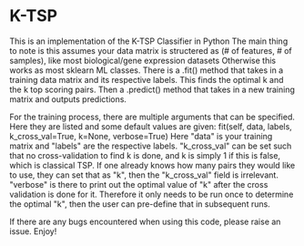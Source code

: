 # K-TSP
This is an implementation of the K-TSP Classifier in Python
The main thing to note is this assumes your data matrix is structered as (# of features, # of samples), like most biological/gene expression datasets
Otherwise this works as most sklearn ML classes. There is a .fit() method that takes in a training data matrix and its respective labels. This finds the optimal k and the k top scoring pairs.
Then a .predict() method that takes in a new training matrix and outputs predictions.

For the training process, there are multiple arguments that can be specified. Here they are listed and some default values are given:
fit(self, data, labels, k_cross_val=True, k=None, verbose=True)
Here "data" is your training matrix and "labels" are the respective labels. "k_cross_val" can be set such that no cross-validation to find k is done, and k is simply 1 if this is false, which is classical TSP. If one already knows how many pairs they would like to use, they can set that as "k", then the "k_cross_val" field is irrelevant. "verbose" is there to print out the optimal value of "k" after the cross validation is done for it. Therefore it only needs to be run once to determine the optimal "k", then the user can pre-define that in subsequent runs.

If there are any bugs encountered when using this code, please raise an issue. Enjoy!
